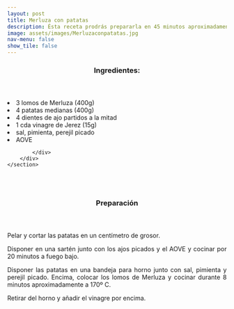 ```yaml
---
layout: post
title: Merluza con patatas
description: Ésta receta prodrás prepararla en 45 minutos aproximadamente.
image: assets/images/Merluzaconpatatas.jpg
nav-menu: false
show_tile: false
---
```


<!-- Two -->
<section id="one" class="spotlights">
	<section>
		<div class="content">
			<div class="inner">
				<header class="major">
					<h3>Ingredientes:</h3>
				    </header>
				    <p><li>3 lomos de Merluza (400g)</li>
				    <li>4 patatas medianas (400g)</li>
				    <li>4 dientes de ajo partidos a la mitad</li>
            			    <li>1 cda vinagre de Jerez (15g)</li>
        		 	    <li>sal, pimienta, perejil picado</li>
        			    <li>AOVE</li></p>
				
			</div>
		</div>
	</section>

<br />
<br />
<p> </p>
<p> </p>

<header class="major">
	<h3>Preparación</h3>
</header>
<p align="justify">Pelar y cortar las patatas en un centímetro de
grosor.</p>

<p align="justify">Disponer en una sartén junto con los ajos picados
y el AOVE y cocinar por 20 minutos a fuego bajo.</p>

<p align="justify">Disponer las patatas en una bandeja para horno
junto con sal, pimienta y perejil picado. Encima,
colocar los lomos de Merluza y cocinar durante 8
minutos aproximadamente a 170º C.</p>

<p align="justify">Retirar del horno y añadir el vinagre por encima.</p>	
</section>

